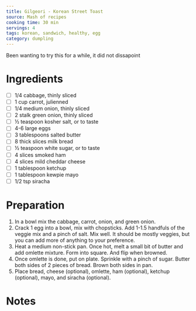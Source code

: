 ```yaml
---
title: Gilgeori - Korean Street Toast
source: Mash of recipes
cooking time: 30 min
servings: 4
tags: korean, sandwich, healthy, egg
category: dumpling
---
```


Been wanting to try this for a while, it did not dissapoint

Ingredients
===========

* [ ] 1/4 cabbage, thinly sliced
* [ ] 1 cup carrot, julienned 
* [ ] 1/4 medium onion, thinly sliced
* [ ] 2 stalk green onion, thinly sliced
* [ ] ½ teaspoon kosher salt, or to taste
* [ ] 4-6 large eggs
* [ ] 3 tablespoons salted butter
* [ ] 8 thick slices milk bread
* [ ] ½ teaspoon white sugar, or to taste
* [ ] 4 slices smoked ham
* [ ] 4 slices mild cheddar cheese
* [ ] 1 tablespoon ketchup
* [ ] 1 tablespoon kewpie mayo
* [ ] 1/2 tsp siracha

Preparation
===========
1. In a bowl mix the cabbage, carrot, onion, and green onion.
2. Crack 1 egg into a bowl, mix with chopsticks. Add 1-1.5 handfuls of the veggie mix and a pinch of salt. Mix well. It should be mostly veggies, but you can add more of anything to your preference.
3. Heat a medium non-stick pan. Once hot, melt a small bit of butter and add omlette mixture. Form into square. And flip when browned.
4. Once omlette is done, put on plate. Sprinkle with a pinch of sugar. Butter both sides of 2 pieces of bread. Brown both sides in pan.
5. Place bread, cheese (optional), omlette, ham (optional), ketchup (optional), mayo, and siracha (optional).

Notes
=====

